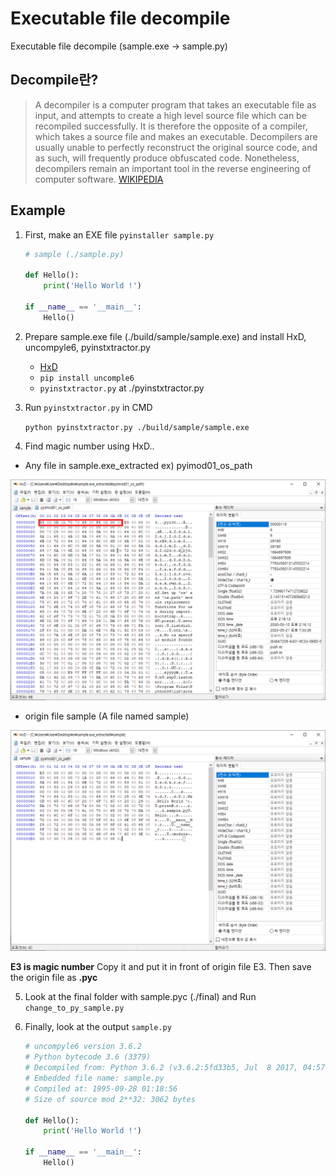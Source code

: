 # Executable file decompile

Executable file decompile (sample.exe → sample.py)

## Decompile란?
>A decompiler is a computer program that takes an executable file as input, and attempts to create a high level source file which can be recompiled successfully. It is therefore the opposite of a compiler, which takes a source file and makes an executable. Decompilers are usually unable to perfectly reconstruct the original source code, and as such, will frequently produce obfuscated code. Nonetheless, decompilers remain an important tool in the reverse engineering of computer software.
[WIKIPEDIA](https://en.wikipedia.org/wiki/Decompiler)

## Example

1. First, make an EXE file ```pyinstaller sample.py```

    ```python
    # sample (./sample.py)

    def Hello():
        print('Hello World !')

    if __name__ == '__main__':
        Hello()
    ```

2. Prepare sample.exe file (./build/sample/sample.exe) and install HxD, uncompyle6, pyinstxtractor.py
    - [HxD](https://mh-nexus.de/en/hxd/)
    - ```pip install uncomple6```
    - ```pyinstxtractor.py``` at ./pyinstxtractor.py

3. Run ```pyinstxtractor.py``` in CMD

    ``` python pyinstxtractor.py ./build/sample/sample.exe ```

4. Find magic number using HxD..

- Any file in sample.exe_extracted ex) pyimod01_os_path

<p align=center>
    <img src="https://github.com/Xenia101/Executable-file-decompile/blob/master/img/pyimod01_os_path.PNG?raw=true"/>
</p>

- origin file sample (A file named sample)

<p align=center>
    <img src="https://github.com/Xenia101/Executable-file-decompile/blob/master/img/sample.PNG?raw=true"/>
</p>

**E3 is magic number** Copy it and put it in front of origin file E3. Then save the origin file as **.pyc**

5. Look at the final folder with sample.pyc (./final) and Run ```change_to_py_sample.py```

6. Finally, look at the output ```sample.py```

    ```python
    # uncompyle6 version 3.6.2
    # Python bytecode 3.6 (3379)
    # Decompiled from: Python 3.6.2 (v3.6.2:5fd33b5, Jul  8 2017, 04:57:36) [MSC v.1900 64 bit (AMD64)]
    # Embedded file name: sample.py
    # Compiled at: 1995-09-28 01:18:56
    # Size of source mod 2**32: 3062 bytes

    def Hello():
        print('Hello World !')
        
    if __name__ == '__main__':
        Hello()
    ```

